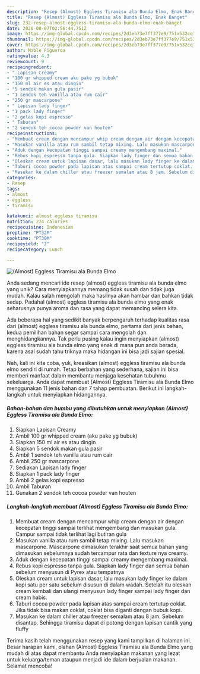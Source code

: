 ```yaml
---
description: "Resep (Almost) Eggless Tiramisu ala Bunda Elmo, Enak Banget"
title: "Resep (Almost) Eggless Tiramisu ala Bunda Elmo, Enak Banget"
slug: 232-resep-almost-eggless-tiramisu-ala-bunda-elmo-enak-banget
date: 2020-08-07T02:56:44.751Z
image: https://img-global.cpcdn.com/recipes/2d3eb73e7ff377e9/751x532cq70/almost-eggless-tiramisu-ala-bunda-elmo-foto-resep-utama.jpg
thumbnail: https://img-global.cpcdn.com/recipes/2d3eb73e7ff377e9/751x532cq70/almost-eggless-tiramisu-ala-bunda-elmo-foto-resep-utama.jpg
cover: https://img-global.cpcdn.com/recipes/2d3eb73e7ff377e9/751x532cq70/almost-eggless-tiramisu-ala-bunda-elmo-foto-resep-utama.jpg
author: Mable Figueroa
ratingvalue: 4.3
reviewcount: 9
recipeingredient:
- " Lapisan Creamy"
- "100 gr whipped cream aku pake yg bubuk"
- "150 ml air es atau dingin"
- "5 sendok makan gula pasir"
- "1 sendok teh vanilla atau rum cair"
- "250 gr mascarpone"
- " Lapisan lady finger"
- "1 pack lady finger"
- "2 gelas kopi espresso"
- " Taburan"
- "2 sendok teh cocoa powder van houten"
recipeinstructions:
- "Membuat cream dengan mencampur whip cream dengan air dengan kecepatan tinggi sampai terlihat mengembang dan masukan gula. Campur sampai tidak terlihat lagi butiran gula"
- "Masukan vanilla atau rum sambil tetap mixing. Lalu masukan mascarpone. Mascarpone dimasukan terakhir saat semua bahan yang dimasukan sebelumnya sudah tercampur rata dan texture nya creamy."
- "Aduk dengan kecepatan tinggi sampai creamy mengembang maximal."
- "Rebus kopi espresso tanpa gula. Siapkan lady finger dan semua bahan sebelum menyusun di Pyrex atau tempatnya"
- "Oleskan cream untuk lapisan dasar, lalu masukan lady finger ke dalam kopi satu per satu sebelum disusun di dalam wadah. Setelah itu oleskan cream kembali dan ulangi menyusun lady finger sampai lady finger dan cream habis."
- "Taburi cocoa powder pada lapisan atas sampai cream tertutup coklat. Jika tidak bisa makan coklat, coklat bisa diganti dengan bubuk kopi."
- "Masukan ke dalam chiller atau freezer semalam atau 8 jam. Sebelum disantap. Sehingga tiramisu dapat di potong dengan lapisan cantik yang fluffy"
categories:
- Resep
tags:
- almost
- eggless
- tiramisu

katakunci: almost eggless tiramisu 
nutrition: 274 calories
recipecuisine: Indonesian
preptime: "PT32M"
cooktime: "PT30M"
recipeyield: "2"
recipecategory: Lunch

---
```



![(Almost) Eggless Tiramisu ala Bunda Elmo](https://img-global.cpcdn.com/recipes/2d3eb73e7ff377e9/751x532cq70/almost-eggless-tiramisu-ala-bunda-elmo-foto-resep-utama.jpg)

Anda sedang mencari ide resep (almost) eggless tiramisu ala bunda elmo yang unik? Cara menyiapkannya memang tidak susah dan tidak juga mudah. Kalau salah mengolah maka hasilnya akan hambar dan bahkan tidak sedap. Padahal (almost) eggless tiramisu ala bunda elmo yang enak seharusnya punya aroma dan rasa yang dapat memancing selera kita.



Ada beberapa hal yang sedikit banyak berpengaruh terhadap kualitas rasa dari (almost) eggless tiramisu ala bunda elmo, pertama dari jenis bahan, kedua pemilihan bahan segar sampai cara mengolah dan menghidangkannya. Tak perlu pusing kalau ingin menyiapkan (almost) eggless tiramisu ala bunda elmo yang enak di mana pun anda berada, karena asal sudah tahu triknya maka hidangan ini bisa jadi sajian spesial.


Nah, kali ini kita coba, yuk, kreasikan (almost) eggless tiramisu ala bunda elmo sendiri di rumah. Tetap berbahan yang sederhana, sajian ini bisa memberi manfaat dalam membantu menjaga kesehatan tubuhmu sekeluarga. Anda dapat membuat (Almost) Eggless Tiramisu ala Bunda Elmo menggunakan 11 jenis bahan dan 7 tahap pembuatan. Berikut ini langkah-langkah untuk menyiapkan hidangannya.

<!--inarticleads1-->

##### Bahan-bahan dan bumbu yang dibutuhkan untuk menyiapkan (Almost) Eggless Tiramisu ala Bunda Elmo:

1. Siapkan  Lapisan Creamy
1. Ambil 100 gr whipped cream (aku pake yg bubuk)
1. Siapkan 150 ml air es atau dingin
1. Siapkan 5 sendok makan gula pasir
1. Ambil 1 sendok teh vanilla atau rum cair
1. Ambil 250 gr mascarpone
1. Sediakan  Lapisan lady finger
1. Siapkan 1 pack lady finger
1. Ambil 2 gelas kopi espresso
1. Ambil  Taburan
1. Gunakan 2 sendok teh cocoa powder van houten




<!--inarticleads2-->

##### Langkah-langkah membuat (Almost) Eggless Tiramisu ala Bunda Elmo:

1. Membuat cream dengan mencampur whip cream dengan air dengan kecepatan tinggi sampai terlihat mengembang dan masukan gula. Campur sampai tidak terlihat lagi butiran gula
1. Masukan vanilla atau rum sambil tetap mixing. Lalu masukan mascarpone. Mascarpone dimasukan terakhir saat semua bahan yang dimasukan sebelumnya sudah tercampur rata dan texture nya creamy.
1. Aduk dengan kecepatan tinggi sampai creamy mengembang maximal.
1. Rebus kopi espresso tanpa gula. Siapkan lady finger dan semua bahan sebelum menyusun di Pyrex atau tempatnya
1. Oleskan cream untuk lapisan dasar, lalu masukan lady finger ke dalam kopi satu per satu sebelum disusun di dalam wadah. Setelah itu oleskan cream kembali dan ulangi menyusun lady finger sampai lady finger dan cream habis.
1. Taburi cocoa powder pada lapisan atas sampai cream tertutup coklat. Jika tidak bisa makan coklat, coklat bisa diganti dengan bubuk kopi.
1. Masukan ke dalam chiller atau freezer semalam atau 8 jam. Sebelum disantap. Sehingga tiramisu dapat di potong dengan lapisan cantik yang fluffy




Terima kasih telah menggunakan resep yang kami tampilkan di halaman ini. Besar harapan kami, olahan (Almost) Eggless Tiramisu ala Bunda Elmo yang mudah di atas dapat membantu Anda menyiapkan makanan yang lezat untuk keluarga/teman ataupun menjadi ide dalam berjualan makanan. Selamat mencoba!

